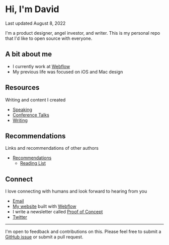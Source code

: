 # Hi, I'm David
Last updated August 8, 2022

I'm a product designer, angel investor, and writer. This is my personal repo that I'd like to open source with everyone. 

## A bit about me
- I currently work at [Webflow](http://webflow.com)
- My previous life was focused on iOS and Mac design

## Resources
Writing and content I created
- [Speaking](speaking)
- [Conference Talks](resources/conference-talks)
- [Writing](writing)

## Recommendations
Links and recommendations of other authors
* [Recommendations](recommendations)
	* [Reading List](recommendations/reading-list)

## Connect
I love connecting with humans and look forward to hearing from you
* [Email](mailto:david@davidhoang.com)
* [My website](http://davidhoang.com) built with [Webflow](http://webflow.com)
* I write a newsletter called [Proof of Concept](proofofconcept.pub)
* [Twitter](http://twitter.com/davidhoang)

---
I'm open to feedback and contributions on this. Please feel free to submit a [GitHub issue](https://github.com/davidhoang/dh/issues) or submit a pull request.